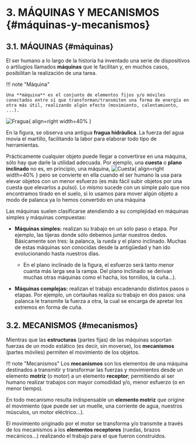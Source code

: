 # 3. MÁQUINAS Y MECANISMOS {#máquinas-y-mecanismos}

## 3.1. MÁQUINAS {#máquinas}

El ser humano a lo largo de la historia ha inventado una serie de dispositivos o artilugios llamados **máquinas** que le facilitan y, en muchos casos, posibilitan la realización de una tarea.

!!! note "Máquina"
    
    Una **máquina** es el conjunto de elementos fijos y/o móviles conectados entre sí que transforman/transmiten una forma de energía en otra más útil, realizando algún efecto (movimiento, calentamiento, ...).

![Fragua](../media/fragua.jpg){ align=right width=40% }

En la figura, se observa una antigua **fragua hidráulica**. La fuerza del agua movía el martillo, facilitando la labor para elaborar todo tipo de herramientas.



Prácticamente cualquier objeto puede llegar a convertirse en una máquina, sólo hay que darle la utilidad adecuada.  Por ejemplo, una **cuesta** o **plano inclinado**  no es, en principio, una máquina, ![Cuesta](../media/cuesta.jpg){ align=right width=40% } pero se convierte en ella cuando el ser humano la usa para elevar objetos con un menor esfuerzo (es más fácil subir objetos por una cuesta que elevarlos a pulso). Lo mismo sucede con un simple palo que nos encontramos tirado en el suelo, si lo usamos para mover algún objeto a modo de palanca ya lo hemos convertido en una máquina

Las máquinas suelen clasificarse atendiendo a su complejidad en máquinas simples y máquinas compuestas:

* **Máquinas simples:** realizan su trabajo en un sólo paso o etapa. Por ejemplo, las tijeras donde sólo debemos juntar nuestros dedos. Básicamente son tres: la palanca, la rueda y el plano inclinado. Muchas de estas máquinas son conocidas desde la antigüedad y han ido evolucionando hasta nuestros días. 

    * En el plano inclinado de la figura, el esfuerzo será tanto menor cuanta más larga sea la rampa. Del plano inclinado se derivan muchas otras máquinas como el hacha, los tornillos, la cuña…).

* **Máquinas complejas:** realizan el trabajo encadenando distintos pasos o etapas. Por ejemplo, un cortauñas realiza su trabajo en dos pasos: una palanca le transmite la fuerza a otra, la cual se encarga de apretar los extremos en forma de cuña.

## 3.2. MECANISMOS {#mecanismos}

Mientras que las **estructuras** (partes fijas) de las máquinas soportan fuerzas de un modo estático (es decir, sin moverse), los **mecanismos** (partes móviles) permiten el movimiento de los objetos.

!!! note "Mecanismos"
    Los **mecanismos** son los elementos de una máquina destinados a transmitir y transformar las fuerzas y movimientos desde un elemento **motriz** (o motor) a un elemento **receptor**; permitiendo al ser humano realizar trabajos con mayor comodidad y/o, menor esfuerzo (o en menor tiempo).

En todo mecanismo resulta indispensable un **elemento motriz** que origine el movimiento (que puede ser un muelle, una corriente de agua, nuestros músculos, un motor eléctrico…).

El movimiento originado por el motor se transforma y/o transmite a través de los mecanismos a los **elementos receptores** (ruedas, brazos mecánicos...) realizando el trabajo para el que fueron construidos.